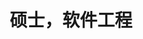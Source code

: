 ---
title: 硕士，软件工程
organization: 中南大学
organizationUrl: http://www.csu.edu.cn/
location: 中国，湖南，长沙
start: 2012-09-01
end: 2015-06-01
---